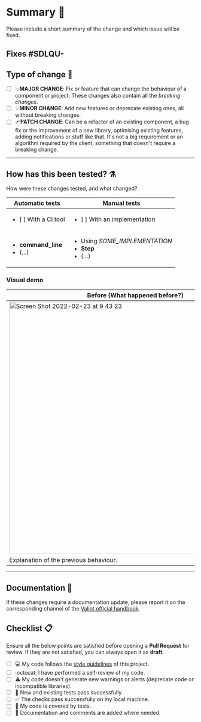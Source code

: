 # Summary 📝

Please include a short summary of the change and which issue will be fixed.

## **Fixes** #SDLQU-
<!-- It has to include an issue so that this PR can be accepted. It can be a Jira or Linear issue. -->

## Type of change 🦺

- [ ] 💥**MAJOR CHANGE**: Fix or feature that can change the behaviour of a component or project. These changes also contain all the *breaking changes*.
- [ ] ✨**MINOR CHANGE**: Add new features or deprecate existing ones, all without breaking changes.
- [ ] 🩹**PATCH CHANGE**: Can be a refactor of an existing component, a bug fix or the improvement of a new library, optimising existing features, adding notifications or stuff like that. It's not a big requirement or an algorithm required by the client, something that doesn't require a breaking change.

<!-- If this is a critical hotfix, uncomment the below option and delete the other ones. -->
<!--
## HOT FIX
- [ ] 🚑️**HOT FIX**: It's a critical fix that needs to be reviewed ASAP. It can be to improve the CI/CD tools, repair some error in an algorithm or make any change that is urgent or critical. It'd be counted as a **PATCH CHANGE**.
-->


----------
## How has this been tested? ⚗️
How were these changes tested, and what changed?

| Automatic tests | Manual tests |
| ------------- | ------------- | 
| <ul><li>[ ] With a CI tool</li></ul> <!-- Pytest or Cypress --> | <ul><li>[ ] With an implementation </li></ul>| <!-- Here, describe each component that is needed to run the tests or check the results. -->
| <ul><li> **command_line**</li><li> (...)</li></ul> <!-- For the back-end, it's 'pytest', and for the front-end, it's 'yarn test' --> | <!-- Describe each step to test these changes manually --> <ul><li> Using *SOME_IMPLEMENTATION*</li><li> **Step**</li><li> (...)</li></ul> |

### Visual demo <!-- delete if it didn't have any visual demo to show. -->

<!-- If you have to add something visible in front, uncomment this -->
<!-- 
#### Scenario Path: [Go to XXXX page](https://localhost:3000/your_demo_page)
-->
| Before  (What happened before?) | After (What happens now?) |
| ------------- | ------------- | 
| <img width="674" alt="Screen Shot 2022-02-23 at 9 43 23" src="https://user-images.githubusercontent.com/16729556/155354025-3aab7f55-c4a5-40c4-84ea-52a7849880a6.png">  | <img width="664" alt="Screen Shot 2022-02-23 at 9 43 33" src="https://user-images.githubusercontent.com/16729556/155354011-bc8a7864-4e78-49b8-ae69-d4e47bb599d1.png"> |
| Explanation of the previous behaviour. | Explanation of the new behaviour. |

----------
## Documentation 📖 <!-- delete if it didn't have any corresponding change -->
If these changes require a documentation update, please report it on the corresponding channel of the [Valiot official handbook](https://handbook.valiot.io/en/home).


## Checklist 📋
Ensure all the below points are satisfied before opening a **Pull Request** for review. If they are not satisfied, you can always open it as **draft**. <!-- To open it as a draft, you can do it by clicking the display green button below. -->

- [ ] 💻 My code follows the [style guidelines](https://docs.google.com/presentation/d/1wD-14NLWMlQtrB4nKt2zipyquOQFbrfSksIMUNuA6nQ/edit#slide=id.g3c63aa8b17_0_133) of this project. <!-- Use 'yarn format:changed' for the front. -->
- [ ] :octocat: I have performed a self-review of my code.
- [ ] ⚠️ My code doesn't generate new warnings or alerts (deprecate code or incompatible libraries).
- [ ] 🧪 New and existing tests pass successfully. <!-- Use 'yarn test:all' for front-end and 'pytest' for back-end -->
- [ ] ✅ The checks pass successfully on my local machine.
- [ ] 💯 My code is covered by tests.
- [ ] 📓 Documentation and comments are added where needed. <!-- Use your 'docs' folder for the documentation -->

<!--
If you open your PR to review without fulfilling the checklist, it will automatically be rejected.
-->
